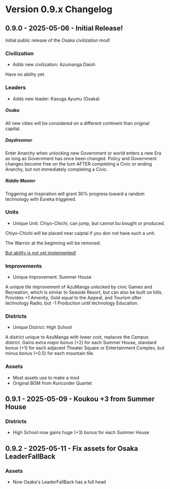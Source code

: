 # Version 0.9.x Changelog

## 0.9.0 - 2025-05-06 - Initial Release!

Initial public release of the Osaka civilization mod!

### Civilization

- Adds new civilization: Azumanga Daioh

Have no ability yet.

### Leaders

- Adds new leader: Kasuga Ayumu (Osaka)

##### Osaka

All new cities will be considered on a different continent than original capital. 

##### Daydreamer
Enter Anarchy when unlocking new Government or world enters a new Era as long as Government has once been changed. Policy and Government changes become free on the turn AFTER completing a Civic or ending Anarchy, but not immediately completing a Civic. 

##### Riddle Master
Triggering an Inspiration will grant 30% progress toward a random technology with Eureka triggered.

### Units

- Unique Unit: Chiyo-Chichi, can jump, but cannot bu bought or produced.

Chiyo-Chichi will be placed near caiptal if you don not have such a unit.

The Warrior at the beginning will be removed.

<u>But ability is not yet implemented!</u>

### Improvements

- Unique Improvement: Summer House

A unique tile improvement of AzuManga unlocked by civic Games and Recreation, which is similar to Seaside Resort, but can also be built on hills. Provides +1 Amenity, Gold equal to the Appeal, and Tourism after technology Radio, but -1 Production until technology Education.

### Districts

- Unique District: High School

A district unique to AzuManga with lower cost, replaces the Campus district. Gains extra major bonus (+2) for each Summer House, standard bonus (+1) for each adjacent Theater Square or Entertainment Complex, but minus bonus (+0.5) for each mountain tile.

### Assets

- Most assets use to make a mod
- Original BGM from Kuricorder Quartet

## 0.9.1 - 2025-05-09 - Koukou +3 from Summer House

### Districts

- High School now gains huge (+3) bonus for each Summer House

## 0.9.2 - 2025-05-11 - Fix assets for Osaka LeaderFallBack

### Assets

 - Now Osaka's LeaderFallBack has a full head



